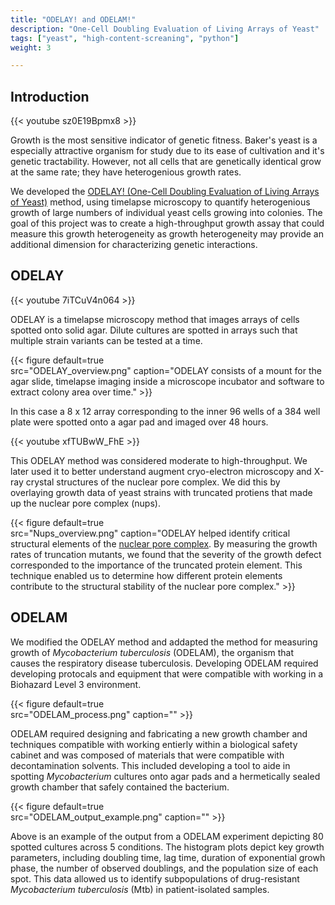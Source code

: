 ```yaml
---
title: "ODELAY! and ODELAM!"
description: "One-Cell Doubling Evaluation of Living Arrays of Yeast"
tags: ["yeast", "high-content-screaning", "python"]
weight: 3

---
```


## Introduction


{{< youtube sz0E19Bpmx8 >}}


Growth is the most sensitive indicator of genetic fitness.  Baker's yeast is a especially attractive organism for study due to its ease of cultivation and it's genetic tractability.  However, not all cells that are genetically identical grow at the same rate; they have heterogenious growth rates.   

We developed the [ODELAY! (One-Cell Doubling Evaluation of Living Arrays of Yeast)](https://github.com/thirstythurston/odelay) method,  using timelapse microscopy to quantify heterogenious growth of large numbers of individual yeast cells growing into colonies.  The goal of this project was to create a high-throughput growth assay that could measure this growth heterogeneity as growth heterogeneity may provide an additional dimension for characterizing genetic interactions. 

## ODELAY

{{< youtube 7iTCuV4n064 >}}

ODELAY is a timelapse microscopy method that images arrays of cells spotted onto solid agar.  Dilute cultures are spotted in arrays such that multiple strain variants can be tested at a time.  

{{< figure 
    default=true  
    src="ODELAY_overview.png" 
    caption="ODELAY consists of a mount for the agar slide, timelapse imaging inside a microscope incubator and software to extract colony area over time."
    >}}


In this case a 8 x 12 array corresponding to the inner 96 wells of a 384 well plate were spotted onto a agar pad and imaged over 48 hours.

{{< youtube xfTUBwW_FhE >}}

This ODELAY method was considered moderate to high-throughput.  We later used it to better understand augment cryo-electron microscopy and X-ray crystal structures of the nuclear pore complex.  We did this by overlaying growth data of yeast strains with truncated protiens that made up the nuclear pore complex (nups).  

{{< figure 
    default=true  
    src="Nups_overview.png" 
    caption="ODELAY helped identify critical structural elements of the [nuclear pore complex](https://doi.org/10.1038/nature26003).  By measuring the growth rates of truncation mutants, we found that the severity of the growth defect corresponded to the importance of the truncated protein element. This technique enabled us to determine how different protein elements contribute to the structural stability of the nuclear pore complex."
    >}}

## ODELAM

We modified the ODELAY method and addapted the method for measuring growth of *Mycobacterium tuberculosis* (ODELAM), the organism that causes the respiratory disease tuberculosis.  Developing ODELAM required developing protocals and equipment that were compatible with working in a Biohazard Level 3 environment.   


{{< figure 
    default=true  
    src="ODELAM_process.png" 
    caption=""
    >}}

ODELAM required designing and fabricating a new growth chamber and techniques compatible with working entierly within a biological safety cabinet and was composed of materials that were compatible with decontamination solvents.  This included developing a tool to aide in spotting *Mycobacterium* cultures onto agar pads and a hermetically sealed growth chamber that safely contained the bacterium. 

{{< figure 
    default=true  
    src="ODELAM_output_example.png" 
    caption=""
    >}}

Above is an example of the output from a ODELAM experiment depicting 80 spotted cultures across 5 conditions. The histogram plots depict key growth parameters, including doubling time, lag time, duration of exponential growh phase, the number of observed doublings, and the population size of each spot.   This data allowed us to identify subpopulations of drug-resistant *Mycobacterium tuberculosis* (Mtb) in patient-isolated samples.